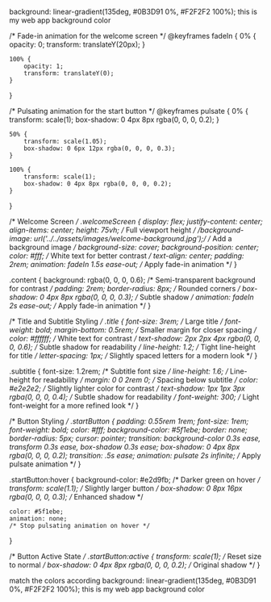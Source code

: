   background: linear-gradient(135deg, #0B3D91 0%, #F2F2F2 100%); this is my web app background color


/* Fade-in animation for the welcome screen */
@keyframes fadeIn {
    0% {
        opacity: 0;
        transform: translateY(20px);
    }

    100% {
        opacity: 1;
        transform: translateY(0);
    }
}

/* Pulsating animation for the start button */
@keyframes pulsate {
    0% {
        transform: scale(1);
        box-shadow: 0 4px 8px rgba(0, 0, 0, 0.2);
    }

    50% {
        transform: scale(1.05);
        box-shadow: 0 6px 12px rgba(0, 0, 0, 0.3);
    }

    100% {
        transform: scale(1);
        box-shadow: 0 4px 8px rgba(0, 0, 0, 0.2);
    }
}

/* Welcome Screen */
.welcomeScreen {
    display: flex;
    justify-content: center;
    align-items: center;
    height: 75vh;
    /* Full viewport height */
    /*background-image: url('../../assets/images/welcome-background.jpg');*/
    /* Add a background image */
    background-size: cover;
    background-position: center;
    color: #fff;
    /* White text for better contrast */
    text-align: center;
    padding: 2rem;
    animation: fadeIn 1.5s ease-out;
    /* Apply fade-in animation */
}

.content {
    background: rgba(0, 0, 0, 0.6);
    /* Semi-transparent background for contrast */
    padding: 2rem;
    border-radius: 8px;
    /* Rounded corners */
    box-shadow: 0 4px 8px rgba(0, 0, 0, 0.3);
    /* Subtle shadow */
    animation: fadeIn 2s ease-out;
    /* Apply fade-in animation */
}


/* Title and Subtitle Styling */
.title {
    font-size: 3rem; /* Large title */
    font-weight: bold;
    margin-bottom: 0.5rem; /* Smaller margin for closer spacing */
    color: #ffffff; /* White text for contrast */
    text-shadow: 2px 2px 4px rgba(0, 0, 0, 0.6); /* Subtle shadow for readability */
    line-height: 1.2; /* Tight line-height for title */
    letter-spacing: 1px; /* Slightly spaced letters for a modern look */
}

.subtitle {
    font-size: 1.2rem; /* Subtitle font size */
    line-height: 1.6; /* Line-height for readability */
    margin: 0 0 2rem 0; /* Spacing below subtitle */
    color: #e2e2e2; /* Slightly lighter color for contrast */
    text-shadow: 1px 1px 3px rgba(0, 0, 0, 0.4); /* Subtle shadow for readability */
    font-weight: 300; /* Light font-weight for a more refined look */
}


/* Button Styling */
.startButton {
    padding: 0.55rem 1rem;
    font-size: 1rem;
    font-weight: bold;
    color: #fff;
    background-color: #5f1ebe;
    border: none;
    border-radius: 5px;
    cursor: pointer;
    transition: background-color 0.3s ease, transform 0.3s ease, box-shadow 0.3s ease;
    box-shadow: 0 4px 8px rgba(0, 0, 0, 0.2);
    transition: .5s ease;
    animation: pulsate 2s infinite;
    /* Apply pulsate animation */
}

.startButton:hover {
    background-color: #e2d9fb;
    /* Darker green on hover */
    transform: scale(1.1);
    /* Slightly larger button */
    box-shadow: 0 8px 16px rgba(0, 0, 0, 0.3); /* Enhanced shadow */

    color: #5f1ebe;
    animation: none;
    /* Stop pulsating animation on hover */
}

/* Button Active State */
.startButton:active {
    transform: scale(1); /* Reset size to normal */
    box-shadow: 0 4px 8px rgba(0, 0, 0, 0.2); /* Original shadow */
}


match the colors according   background: linear-gradient(135deg, #0B3D91 0%, #F2F2F2 100%); this is my web app background color
